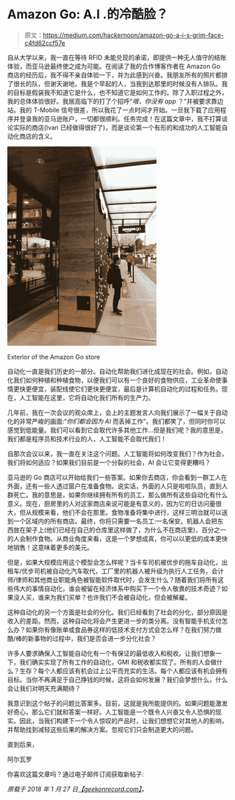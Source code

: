 # Amazon Go: A.I .的冷酷脸？

> 原文：<https://medium.com/hackernoon/amazon-go-a-i-s-grim-face-c4fd62ccf57e>

自从大学以来，我一直在等待 RFID 未能兑现的承诺，即提供一种无人值守的结账体验，而亚马逊最终使之成为可能。在阅读了我的合作博客作者在 Amazon Go 商店的经历后，我不得不亲自体验一下，并为此感到兴奋。我朋友所有的照片都排了很长的队，但谢天谢地，我是个早起的人，当我到达那里的时候没有人排队。我的目标是假装我不知道它是什么，也不知道它是如何工作的。除了入职过程之外，我的总体体验很好。我居高临下的打了个招呼“*哦，你没有 app* ？”并被要求靠边站。我的 T-Mobile 信号很差，所以我花了一点时间才开始。一旦我下载了应用程序并登录我的亚马逊账户，一切都很顺利。任务完成！在这篇文章中，我不打算谈论实际的商店(Ivan 已经做得很好了)，而是谈论第一个有形的和成功的人工智能自动化商店的含义。

![](img/d86d7c0d42a9c1a65204c0df4dcf7306.png)

Exterior of the Amazon Go store

自动化一直是我们历史的一部分。自动化帮助我们进化成现在的社会。例如，自动化我们如何种植和种植食物，以便我们可以有一个良好的食物供应，工业革命使事情更快更便宜，装配线使它们更快更便宜，最后是计算机自动化的过程和任务。现在，人工智能在这里，它将自动化我们所有的生产力。

几年前，我在一次会议的观众席上，会上的主题发言人向我们展示了一幅关于自动化的非常严峻的画面:“*你们都会因为 AI* 而丢掉工作”。我们都笑了，但同时你可以感觉到低能量。我们可以看到它会取代许多其他工作…但是我们呢？我的意思是，我们都是程序员和技术行业的人，人工智能不会取代我们！

自那次会议以来，我一直在关注这个问题。人工智能将如何改变我们？作为社会，我们将如何适应？如果我们目前是一个分裂的社会，AI 会让它变得更糟吗？

亚马逊的 Go 商店可以开始给我们一些答案。如果你去商店，你会看到一群工人在外面，还有一些人透过窗户在准备食物。说实话，外面的人只是啦啦队员，直到人群死亡。我的意思是，如果你继续拥有所有的员工，那么做所有这些自动化有什么意义。现在，厨房里的人对这家商店来说可能是有意义的，因为它的日访问量很大，但从规模来看，他们不会在那里。食物准备将集中进行，这样三明治就可以送到一个区域内的所有商店。最终，你将只需要一名员工:一名保安。机器人会把东西放在架子上(他们已经在自己的仓库里这样做了，为什么不在商店里)，百分之一的人会制作食物。从商业角度来看，这是一个梦想成真，你可以以更低的成本更快地销售！这意味着更多的美元。

但是，如果大规模应用这个模型会怎么样呢？当卡车司机被优步的拖车自动化，出租车/优步司机被自动化汽车取代，工厂里的机器人被升级为执行人工任务，会计师/律师和其他商业职能角色被智能软件取代时，会发生什么？随着我们将所有这些伟大的事情自动化，谁会被留在经济体系中购买下一个令人敬畏的技术奇迹？如果没人买，谁来为我们买单？也许我们不会被自动化，但会被解雇。

这种自动化的另一个方面是社会的分化。我们已经看到了社会的分化，部分原因是收入的差距。然而，这种自动化将会产生更进一步的类分离。没有智能手机支付怎么办？如果你有像账单或食品券这样的低技术支付方式会怎么样？在我们努力做酷/棒的新事物的过程中，我们是否会进一步分化社会？

许多人要求确保人工智能自动化有一个有保证的最低收入和税收。让我们想象一下，我们确实实现了所有工作的自动化，GMI 和税收都实现了。所有的人会做什么？生存？每个人都应该有机会过上公平而充实的生活。每个人都应该有机会拥有目标。当你不再满足于自己挣钱的时候，这将会如何发展？我们会梦想什么，什么会让我们对明天充满期待？

我意识到这个帖子的问题比答案多。目前，这就是我所能提供的。如果问题能激发好奇心，那么它们就和答案一样好。人工智能是一个既令人兴奋又令人恐惧的现实。因此，当我们构建下一个令人惊叹的产品时，让我们想想它对其他人的影响，并帮助找到减轻这些后果的解决方案。忽视它们只会制造更大的问题。

直到后来，

阿尔瓦罗

你喜欢这篇文章吗？通过电子邮件订阅获取新帖子:

*原载于 2018 年 1 月 27 日*[*【geekonrecord.com】*](https://geekonrecord.com/2018/01/27/amazon-go-a-i-s-grim-face/)*。*